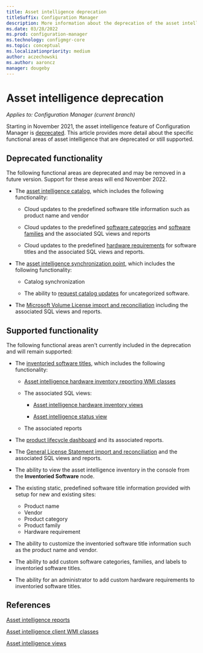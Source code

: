```yaml
---
title: Asset intelligence deprecation
titleSuffix: Configuration Manager
description: More information about the deprecation of the asset intelligence feature of Configuration Manager.
ms.date: 03/28/2022
ms.prod: configuration-manager
ms.technology: configmgr-core
ms.topic: conceptual
ms.localizationpriority: medium
author: aczechowski
ms.author: aaroncz
manager: dougeby
---
```


# Asset intelligence deprecation

*Applies to: Configuration Manager (current branch)*

Starting in November 2021, the asset intelligence feature of Configuration Manager is [deprecated](../../../plan-design/changes/deprecated/removed-and-deprecated-cmfeatures.md).<!-- 12454890 --> This article provides more detail about the specific functional areas of asset intelligence that are deprecated or still supported.

## Deprecated functionality

The following functional areas are deprecated and may be removed in a future version. Support for these areas will end November 2022.

- The [asset intelligence catalog](introduction-to-asset-intelligence.md#BKMK_AssetIntelligenceCatalog), which includes the following functionality:

  - Cloud updates to the predefined software title information such as product name and vendor

  - Cloud updates to the predefined [software categories](introduction-to-asset-intelligence.md#BKMK_SoftwareCategories) and [software families](introduction-to-asset-intelligence.md#BKMK_SoftwareFamilies) and the associated SQL views and reports

  - Cloud updates to the predefined [hardware requirements](introduction-to-asset-intelligence.md#BKMK_HardwareRequirements) for software titles and the associated SQL views and reports.

- The [asset intelligence synchronization point](introduction-to-asset-intelligence.md#AssetIntelligenceSycnronizationPoint), which includes the following functionality:

  - Catalog synchronization

  - The ability to [request catalog updates](operations-for-asset-intelligence.md#BKMK_RequestCatalogUpdate) for uncategorized software.

- The [Microsoft Volume License import and reconciliation](configuring-asset-intelligence.md#BKMK_ImportSoftwareLicenseInformation) including the associated SQL views and reports.

## Supported functionality

The following functional areas aren't currently included in the deprecation and will remain supported:

- The [inventoried software titles](introduction-to-asset-intelligence.md#BKMK_InventoriedSoftwareTitles), which includes the following functionality:

  - [Asset intelligence hardware inventory reporting WMI classes](../../../../develop/reference/core/clients/client-classes/asset-intelligence-client-wmi-classes.md)

  - The associated SQL views:

    - [Asset intelligence hardware inventory views](../../../../develop/core/understand/sqlviews/asset-intelligence-views-configuration-manager.md#asset-intelligence-hardware-inventory-views)

    - [Asset intelligence status view](../../../../develop/core/understand/sqlviews/asset-intelligence-views-configuration-manager.md#asset-intelligence-status-view)

  - The associated reports

- The [product lifecycle dashboard](product-lifecycle-dashboard.md) and its associated reports.

- The [General License Statement import and reconciliation](configuring-asset-intelligence.md#BKMK_CreateGeneralLicenseStatement) and the associated SQL views and reports.

- The ability to view the asset intelligence inventory in the console from the **Inventoried Software** node.

- The existing static, predefined software title information provided with setup for new and existing sites:

  - Product name
  - Vendor
  - Product category
  - Product family
  - Hardware requirement

- The ability to customize the inventoried software title information such as the product name and vendor.

- The ability to add custom software categories, families, and labels to inventoried software titles.

- The ability for an administrator to add custom hardware requirements to inventoried software titles.

## References

[Asset intelligence reports](../../../servers/manage/list-of-reports.md#asset-intelligence)

[Asset intelligence client WMI classes](../../../../develop/reference/core/clients/client-classes/asset-intelligence-client-wmi-classes.md)

[Asset intelligence views](../../../../develop/core/understand/sqlviews/asset-intelligence-views-configuration-manager.md)

